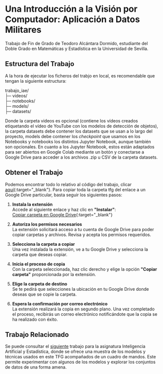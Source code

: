 # Una Introducción a la Visión por Computador: Aplicación a Datos Militares
Trabajo de Fin de Grado de Teodoro Alcántara Dormido, estudiante del Doble Grado en Matemáticas y Estadística en la Universidad de Sevilla.

## Estructura del Trabajo
A la hora de ejecutar los ficheros del trabjo en local, es recomendable que tengan la siguiente estructura:
  
trabajo_iae/  
├─ videos/  
├─ notebooks/  
├─ models/  
├─ datasets/
  
Donde la carpeta videos es opcional (contiene los vídeos creados etiquetando el vídeo de YouTube con los modelos de detección de objetos), la carpeta datasets debe contener los datasets que se usan a lo largo del proyecto, models debe contener los *checkpoint* que usamos en los Notebooks y notebooks los distintos Jupyter Notebook, aunque también son opcionales. En cuanto a los Jupyter Notebook, estos están adaptados para ser abiertos en Google Colab  mediante un botón y conectarse a Google Drive para acceder a los archivos .zip u CSV de la carpeta datasets.

## Obtener el Trabajo
Podemos encontrar todo lo relativo al código del trabajo, clicar [aquí](https://drive.google.com/drive/folders/1qgdmcaSUmxH9hsyh4xhKWZR3IfJFOpqX?usp=sharing){:target="_blank"}. Para copiar toda la carpeta tfg del enlace a un Google Drive particular, basta seguir los siguientes pasos:

1. **Instala la extensión**  
   Accede al siguiente enlace y haz clic en **"Instalar"**:  
   [Copiar carpeta en Google Drive](https://workspace.google.com/marketplace/app/copiar_carpeta_en_google_drive/891769470715?hl=es){:target="_blank"}

2. **Autoriza los permisos necesarios**  
   La extensión solicitará acceso a tu cuenta de Google Drive para poder copiar carpetas y archivos. Revisa y acepta los permisos requeridos.

3. **Selecciona la carpeta a copiar**  
   Una vez instalada la extensión, ve a tu Google Drive y selecciona la carpeta que deseas copiar.

4. **Inicia el proceso de copia**  
   Con la carpeta seleccionada, haz clic derecho y elige la opción **"Copiar carpeta"** proporcionada por la extensión.

5. **Elige la carpeta de destino**  
   Se te pedirá que selecciones la ubicación en tu Google Drive donde deseas que se copie la carpeta.

6. **Espera la confirmación por correo electrónico**  
   La extensión realizará la copia en segundo plano. Una vez completado el proceso, recibirás un correo electrónico notificándote que la copia se ha realizado con éxito.

## Trabajo Relacionado
Se puede consultar el [siguiente](https://github.com/teoalcdor/trabajo_iae) trabajo para la asignatura Inteligencia Artificial y Estadística, donde se ofrece una muestra de los modelos y técnicas usados en este TFG acompañados de un cuadro de mandos. Este permite experimentar con algunos de los modelos y explorar los conjuntos de datos de una forma amena.
